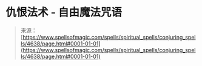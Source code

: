 <!--yml

category: 未分类

date: 2024-06-12 18:38:27

-->

# 仇恨法术 - 自由魔法咒语

> 来源：[https://www.spellsofmagic.com/spells/spiritual_spells/conjuring_spells/4638/page.html#0001-01-01](https://www.spellsofmagic.com/spells/spiritual_spells/conjuring_spells/4638/page.html#0001-01-01)
